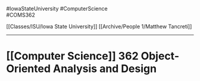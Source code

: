 #IowaStateUniversity
#ComputerScience   
#COMS362 

[[Classes/ISU/Iowa State University]] 
[[Archive/People 1/Matthew Tancreti]]

---

# [[Computer Science]] 362 Object-Oriented Analysis and Design
